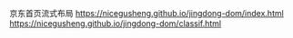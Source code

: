 京东首页流式布局
https://nicegusheng.github.io/jingdong-dom/index.html
https://nicegusheng.github.io/jingdong-dom/classif.html
